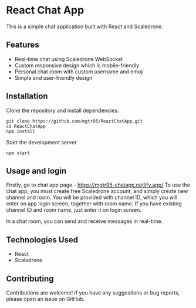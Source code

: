 # React Chat App
This is a simple chat application built with React and Scaledrone.

## Features
- Real-time chat using Scaledrone WebSocket
- Custom responsive design which is mobile-friendly
- Personal chat room with custom username and emoji
- Simple and user-friendly design 

## Installation

Clone the repository and install dependencies:
 ```
git clone https://github.com/mgtr95/ReactChatApp.git
cd ReactChatApp
npm install
```
Start the development server
```
npm start
```

## Usage and login
Firstly, go to chat app page - https://mgtr95-chatapp.netlify.app/
To use the chat app, you must create free Scaledrone account, and simply create new channel and room. You will be provided with channel ID, which you will enter on app login screen, together with room name. If you have existing channel ID and room name, just enter it on login screen.

In a chat room, you can send and receive messages in real-time.

## Technologies Used
- React
- Scaledrone

## Contributing
Contributions are welcome! If you have any suggestions or bug reports, please open an issue on GitHub.
